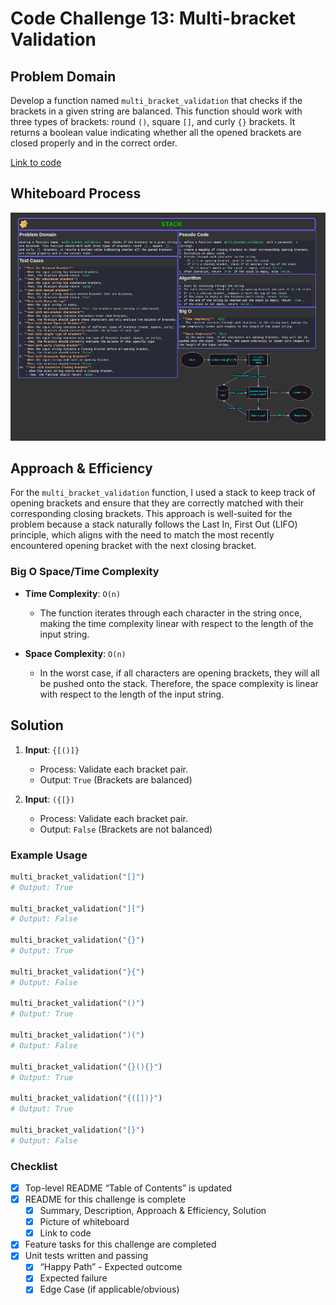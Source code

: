 # Code Challenge 13: Multi-bracket Validation

## Problem Domain

Develop a function named `multi_bracket_validation` that checks if the brackets in a given string are balanced. This function should work with three types of brackets: round `()`, square `[]`, and curly `{}` brackets. It returns a boolean value indicating whether all the opened brackets are closed properly and in the correct order.

[Link to code](./stack_queue_brackets/stack_queue_brackets.py)

## Whiteboard Process

![Whiteboard](image.png)

## Approach & Efficiency

For the `multi_bracket_validation` function, I used a stack to keep track of opening brackets and ensure that they are correctly matched with their corresponding closing brackets. This approach is well-suited for the problem because a stack naturally follows the Last In, First Out (LIFO) principle, which aligns with the need to match the most recently encountered opening bracket with the next closing bracket.

### Big O Space/Time Complexity

- **Time Complexity**: `O(n)`
  - The function iterates through each character in the string once, making the time complexity linear with respect to the length of the input string.

- **Space Complexity**: `O(n)`
  - In the worst case, if all characters are opening brackets, they will all be pushed onto the stack. Therefore, the space complexity is linear with respect to the length of the input string.

## Solution

1. **Input**: `{[()]}`
   - Process: Validate each bracket pair.
   - Output: `True` (Brackets are balanced)

2. **Input**: `({[})`
   - Process: Validate each bracket pair.
   - Output: `False` (Brackets are not balanced)

### Example Usage

```python
multi_bracket_validation("[]")
# Output: True

multi_bracket_validation("][")
# Output: False

multi_bracket_validation("{}")
# Output: True

multi_bracket_validation("}{")
# Output: False

multi_bracket_validation("()")
# Output: True

multi_bracket_validation(")(")
# Output: False

multi_bracket_validation("{}(){}")
# Output: True

multi_bracket_validation("{([])}")
# Output: True

multi_bracket_validation("[}")
# Output: False
```

### Checklist

- [x] Top-level README “Table of Contents” is updated
- [x] README for this challenge is complete
  - [x] Summary, Description, Approach & Efficiency, Solution
  - [x] Picture of whiteboard
  - [x] Link to code
- [x] Feature tasks for this challenge are completed
- [x] Unit tests written and passing
  - [x] “Happy Path” - Expected outcome
  - [x] Expected failure
  - [x] Edge Case (if applicable/obvious)
